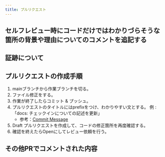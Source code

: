```yaml
---
title: プルリクエスト
---
```


## セルフレビュー時にコードだけではわかりづらそうな箇所の背景や理由についてのコメントを追記する



## 証跡について

## プルリクエストの作成手順

1. mainブランチから作業ブランチを切る。
1. ファイル修正をする。
1. 作業が終了したらコミット & プッシュ。
1. プルリクエストのタイトルにはprefixをつけ、わかりやすい文とする。 例 : 「docs: チェックインについての記述を更新」
   - 参考：[Commit Message](/engineering/git)
1. Draft プルリクエストを作成して、コードの修正箇所を再度確認する。
1. 確認を終えたらOpenにしてレビュー依頼を行う。

## その他PRでコメントされた内容
